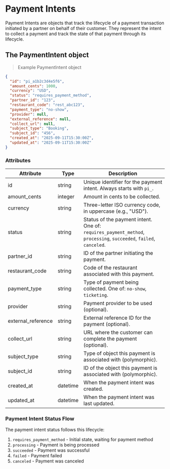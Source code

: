 # Payment Intents

Payment Intents are objects that track the lifecycle of a payment transaction initiated by a partner on behalf of their customer. They represent the intent to collect a payment and track the state of that payment through its lifecycle.

## The PaymentIntent object

> Example PaymentIntent object

```json
{
  "id": "pi_a1b2c3d4e5f6",
  "amount_cents": 1000,
  "currency": "USD",
  "status": "requires_payment_method",
  "partner_id": "123",
  "restaurant_code": "rest_abc123",
  "payment_type": "no-show",
  "provider": null,
  "external_reference": null,
  "collect_url": null,
  "subject_type": "Booking",
  "subject_id": "456",
  "created_at": "2025-09-11T15:30:00Z",
  "updated_at": "2025-09-11T15:30:00Z"
}
```

### Attributes

Attribute | Type | Description
--------- | ---- | -----------
id | string | Unique identifier for the payment intent. Always starts with `pi_`.
amount_cents | integer | Amount in cents to be collected.
currency | string | Three-letter ISO currency code, in uppercase (e.g., "USD").
status | string | Status of the payment intent. One of: `requires_payment_method`, `processing`, `succeeded`, `failed`, `canceled`.
partner_id | string | ID of the partner initiating the payment.
restaurant_code | string | Code of the restaurant associated with this payment.
payment_type | string | Type of payment being collected. One of: `no-show`, `ticketing`.
provider | string | Payment provider to be used (optional).
external_reference | string | External reference ID for the payment (optional).
collect_url | string | URL where the customer can complete the payment (optional).
subject_type | string | Type of object this payment is associated with (polymorphic).
subject_id | string | ID of the object this payment is associated with (polymorphic).
created_at | datetime | When the payment intent was created.
updated_at | datetime | When the payment intent was last updated.

### Payment Intent Status Flow

The payment intent status follows this lifecycle:

1. `requires_payment_method` - Initial state, waiting for payment method
2. `processing` - Payment is being processed
3. `succeeded` - Payment was successful
4. `failed` - Payment failed
5. `canceled` - Payment was canceled
